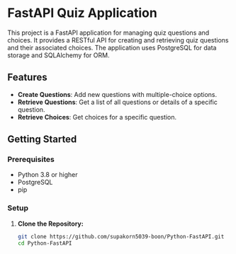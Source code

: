 # FastAPI Quiz Application

This project is a FastAPI application for managing quiz questions and choices. It provides a RESTful API for creating and retrieving quiz questions and their associated choices. The application uses PostgreSQL for data storage and SQLAlchemy for ORM.

## Features

- **Create Questions**: Add new questions with multiple-choice options.
- **Retrieve Questions**: Get a list of all questions or details of a specific question.
- **Retrieve Choices**: Get choices for a specific question.

## Getting Started

### Prerequisites

- Python 3.8 or higher
- PostgreSQL
- pip

### Setup

1. **Clone the Repository:**

   ```bash
   git clone https://github.com/supakorn5039-boon/Python-FastAPI.git
   cd Python-FastAPI
